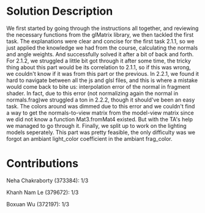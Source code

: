 # Solution Description

We first started by going through the instructions all together, and reviewing the necessary functions from the glMatrix library, we then tackled the first task. 
The explanations were clear and concise for the first task 2.1.1, so we just applied the knowledge we had from the course, calculating the normals and angle weights. And successfully solved it after a bit of back and forth.
For 2.1.2, we struggled a little bit got through it after some time, the tricky thing about this part would be its correlation to 2.1.1, so if this was wrong, we couldn't know if it was from this part or the previous.
In 2.2.1, we found it hard to navigate between all the js and glsl files, and this is where a mistake would come back to bite us: interpolation error of the normal in fragment shader. In fact, due to this error (not normalizing again the normal in normals.frag)we struggled a ton in 2.2.2, though it should've been an easy task. The colors around was dimmed due to this error and we couldn't find a way to get the normals-to-view matrix from the model-view matrix since we did not know a function Mat3.fromMat4 existed. But with the TA's help we managed to go through it.
Finally, we split up to work on the lighting models seperately. This part was pretty feasible, the only difficulty was we forgot an ambiant light_color coefficient in the ambiant frag_color.



# Contributions

Neha Chakraborty (373384): 1/3

Khanh Nam Le (379672): 1/3

Boxuan Wu (372197): 1/3 